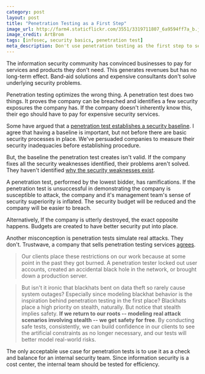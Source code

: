 ```yaml
---
category: post
layout: post
title: "Penetration Testing as a First Step"
image_url: http://farm4.staticflickr.com/3551/3319711807_6a9594ff7a_b.jpg
image_credit: ArtBrom
tags: [infosec, security basics, penetration test]
meta_description: Don't use penetration testing as the first step to security your assets.
---
```

The information security community has convinced businesses to pay for services and products they don't need. This generates revenues but has no long-term effect. Band-aid solutions and expensive consultants don't solve underlying security problems.

Penetration testing optimizes the wrong thing. A penetration test does two things. It proves the company can be breached and identifies a few security exposures the company has. If the company doesn't inherently know this, their ego should have to pay for expensive security services.

Some have argued that a [penetration test establishes a security baseline][2]. I agree that having a baseline is important, but not before there are basic security processes in place. We've persuaded companies to measure their security inadequacies before establishing procedure. 

But, the baseline the penetration test creates isn't valid. If the company fixes all the security weaknesses identified, their problems aren't solved. They haven't identified [why the security weaknesses exist][3].

A penetration test, performed by the lowest bidder, has ramifications. If the penetration test is unsuccessful in demonstrating the company is susceptible to attack, the company and it's management team's sense of security superiority is inflated. The security budget will be reduced and the company will be easier to breach.

Alternatively, If the company is utterly destroyed, the exact opposite happens. Budgets are created to have better security put into place.

Another misconception is penetration tests simulate real attacks. They don't. Trustwave, a company that sells penetration testing services [agrees][1].

> Our clients place these restrictions on our work because at some point in the past they got burned.  A penetration tester locked out user accounts, created an accidental black hole in the network, or brought down a production server.

> But isn't it ironic that blackhats bent on data theft so rarely cause system outages?  Especially since modeling blackhat behavior is the inspiration behind penetration testing in the first place?  Blackhats place a high priority on stealth, naturally.  But notice that stealth implies safety.  __If we return to our roots -- modeling real attack scenarios involving stealth -- we get safety for free__.  By conducting safe tests, consistently, we can build confidence in our clients to see the artificial constraints as no longer necessary, and our tests will better model real-world risks.

The only acceptable use case for penetration tests is to use it as a check and balance for an internal security team. Since information security is a cost center, the internal team should be tested for efficiency.

[1]: http://blog.spiderlabs.com/2012/12/how-to-hack-and-not-get-caught.html
[2]: http://www.iss.net/documents/whitepapers/pentestwp.pdf
[3]: http://blogs.hbr.org/video/2012/02/the-5-whys.html "5 Why's"
